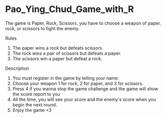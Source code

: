 # Pao_Ying_Chud_Game_with_R

The game is Paper, Rock, Scissors. you have to choose a weapon of paper, rock, or scissors to fight the enemy.

Rules

1. The paper wins a rock but defeats scissors.
2. The rock wins a pair of scissors but defeats a paper.
3. The scissors win a paper but defeat a rock.

Description

1. You must register in the game by telling your name.
2. Choose your weapon 1 for rock, 2 for paper, and 3 for scissors.
3. Press 4 if you wanna stop the game challenge and the game will show the score report to you
4. All the time, you will see your score and the enemy's score when you begin the next round.
5. Enjoy the game <3
